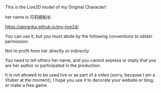 This is the Live2D model of my Original Character!

her name is 可莉姆船长

https://akirarika.github.io/my-live2d/

You can use it, but you must abide by the following conventions to obtain permission:

Not to profit from her directly or indirectly

You need to tell others her name, and you cannot express or imply that you are her author or participated in the production.

It is not allowed to be used live or as part of a video (sorry, because I am a Vtuber at the moment), I hope you use it to decorate your website or blog, or make a free game.
